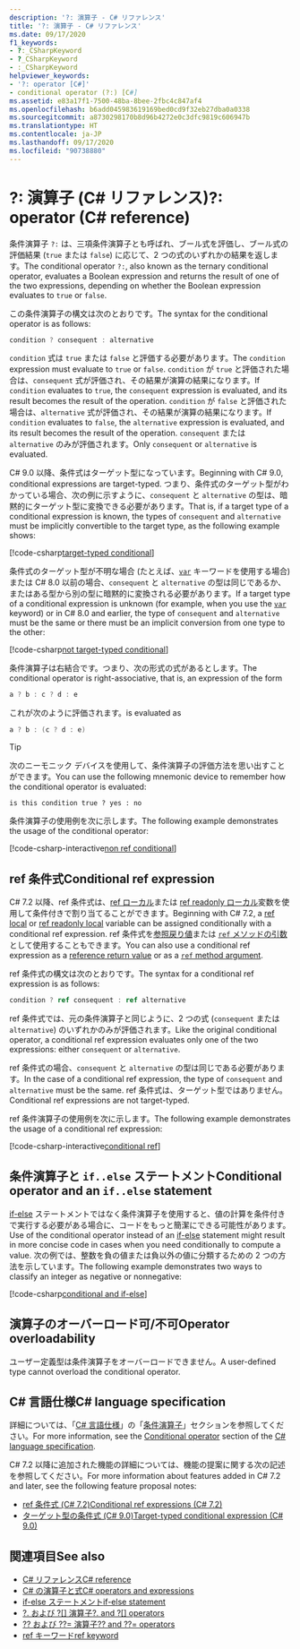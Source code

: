 ```yaml
---
description: '?: 演算子 - C# リファレンス'
title: '?: 演算子 - C# リファレンス'
ms.date: 09/17/2020
f1_keywords:
- ?:_CSharpKeyword
- ?_CSharpKeyword
- :_CSharpKeyword
helpviewer_keywords:
- '?: operator [C#]'
- conditional operator (?:) [C#]
ms.assetid: e83a17f1-7500-48ba-8bee-2fbc4c847af4
ms.openlocfilehash: b6add045983619169bed0cd9f32eb27dba0a0338
ms.sourcegitcommit: a8730298170b8d96b4272e0c3dfc9819c606947b
ms.translationtype: HT
ms.contentlocale: ja-JP
ms.lasthandoff: 09/17/2020
ms.locfileid: "90738880"
---
```

# <a name="-operator-c-reference"></a><span data-ttu-id="bd59a-103">?: 演算子 (C# リファレンス)</span><span class="sxs-lookup"><span data-stu-id="bd59a-103">?: operator (C# reference)</span></span>

<span data-ttu-id="bd59a-104">条件演算子 `?:` は、三項条件演算子とも呼ばれ、ブール式を評価し、ブール式の評価結果 (`true` または `false`) に応じて、2 つの式のいずれかの結果を返します。</span><span class="sxs-lookup"><span data-stu-id="bd59a-104">The conditional operator `?:`, also known as the ternary conditional operator, evaluates a Boolean expression and returns the result of one of the two expressions, depending on whether the Boolean expression evaluates to `true` or `false`.</span></span>

<span data-ttu-id="bd59a-105">この条件演算子の構文は次のとおりです。</span><span class="sxs-lookup"><span data-stu-id="bd59a-105">The syntax for the conditional operator is as follows:</span></span>

```csharp
condition ? consequent : alternative
```

<span data-ttu-id="bd59a-106">`condition` 式は `true` または `false` と評価する必要があります。</span><span class="sxs-lookup"><span data-stu-id="bd59a-106">The `condition` expression must evaluate to `true` or `false`.</span></span> <span data-ttu-id="bd59a-107">`condition` が `true` と評価された場合は、`consequent` 式が評価され、その結果が演算の結果になります。</span><span class="sxs-lookup"><span data-stu-id="bd59a-107">If `condition` evaluates to `true`, the `consequent` expression is evaluated, and its result becomes the result of the operation.</span></span> <span data-ttu-id="bd59a-108">`condition` が `false` と評価された場合は、`alternative` 式が評価され、その結果が演算の結果になります。</span><span class="sxs-lookup"><span data-stu-id="bd59a-108">If `condition` evaluates to `false`, the `alternative` expression is evaluated, and its result becomes the result of the operation.</span></span> <span data-ttu-id="bd59a-109">`consequent` または `alternative` のみが評価されます。</span><span class="sxs-lookup"><span data-stu-id="bd59a-109">Only `consequent` or `alternative` is evaluated.</span></span>

<span data-ttu-id="bd59a-110">C# 9.0 以降、条件式はターゲット型になっています。</span><span class="sxs-lookup"><span data-stu-id="bd59a-110">Beginning with C# 9.0, conditional expressions are target-typed.</span></span> <span data-ttu-id="bd59a-111">つまり、条件式のターゲット型がわかっている場合、次の例に示すように、`consequent` と `alternative` の型は、暗黙的にターゲット型に変換できる必要があります。</span><span class="sxs-lookup"><span data-stu-id="bd59a-111">That is, if a target type of a conditional expression is known, the types of `consequent` and `alternative` must be implicitly convertible to the target type, as the following example shows:</span></span>

[!code-csharp[target-typed conditional](snippets/shared/ConditionalOperator.cs#TargetTyped)]

<span data-ttu-id="bd59a-112">条件式のターゲット型が不明な場合 (たとえば、[`var`](../keywords/var.md) キーワードを使用する場合) または C# 8.0 以前の場合、`consequent` と `alternative` の型は同じであるか、またはある型から別の型に暗黙的に変換される必要があります。</span><span class="sxs-lookup"><span data-stu-id="bd59a-112">If a target type of a conditional expression is unknown (for example, when you use the [`var`](../keywords/var.md) keyword) or in C# 8.0 and earlier, the type of `consequent` and `alternative` must be the same or there must be an implicit conversion from one type to the other:</span></span>

[!code-csharp[not target-typed conditional](snippets/shared/ConditionalOperator.cs#NotTargetTyped)]

<span data-ttu-id="bd59a-113">条件演算子は右結合です。つまり、次の形式の式があるとします。</span><span class="sxs-lookup"><span data-stu-id="bd59a-113">The conditional operator is right-associative, that is, an expression of the form</span></span>

```csharp
a ? b : c ? d : e
```

<span data-ttu-id="bd59a-114">これが次のように評価されます。</span><span class="sxs-lookup"><span data-stu-id="bd59a-114">is evaluated as</span></span>

```csharp
a ? b : (c ? d : e)
```

> [!TIP]
> <span data-ttu-id="bd59a-115">次のニーモニック デバイスを使用して、条件演算子の評価方法を思い出すことができます。</span><span class="sxs-lookup"><span data-stu-id="bd59a-115">You can use the following mnemonic device to remember how the conditional operator is evaluated:</span></span>
>
> ```text
> is this condition true ? yes : no
> ```

<span data-ttu-id="bd59a-116">条件演算子の使用例を次に示します。</span><span class="sxs-lookup"><span data-stu-id="bd59a-116">The following example demonstrates the usage of the conditional operator:</span></span>

[!code-csharp-interactive[non ref conditional](snippets/shared/ConditionalOperator.cs#ConditionalValue)]

## <a name="conditional-ref-expression"></a><span data-ttu-id="bd59a-117">ref 条件式</span><span class="sxs-lookup"><span data-stu-id="bd59a-117">Conditional ref expression</span></span>

<span data-ttu-id="bd59a-118">C# 7.2 以降、ref 条件式は、[ref ローカル](../keywords/ref.md#ref-locals)または [ref readonly ローカル](../keywords/ref.md#ref-readonly-locals)変数を使用して条件付きで割り当てることができます。</span><span class="sxs-lookup"><span data-stu-id="bd59a-118">Beginning with C# 7.2, a [ref local](../keywords/ref.md#ref-locals) or [ref readonly local](../keywords/ref.md#ref-readonly-locals) variable can be assigned conditionally with a conditional ref expression.</span></span> <span data-ttu-id="bd59a-119">ref 条件式を[参照戻り値](../keywords/ref.md#reference-return-values)または [`ref` メソッドの引数](../keywords/ref.md#passing-an-argument-by-reference)として使用することもできます。</span><span class="sxs-lookup"><span data-stu-id="bd59a-119">You can also use a conditional ref expression as a [reference return value](../keywords/ref.md#reference-return-values) or as a [`ref` method argument](../keywords/ref.md#passing-an-argument-by-reference).</span></span>

<span data-ttu-id="bd59a-120">ref 条件式の構文は次のとおりです。</span><span class="sxs-lookup"><span data-stu-id="bd59a-120">The syntax for a conditional ref expression is as follows:</span></span>

```csharp
condition ? ref consequent : ref alternative
```

<span data-ttu-id="bd59a-121">ref 条件式では、元の条件演算子と同じように、2 つの式 (`consequent` または `alternative`) のいずれかのみが評価されます。</span><span class="sxs-lookup"><span data-stu-id="bd59a-121">Like the original conditional operator, a conditional ref expression evaluates only one of the two expressions: either `consequent` or `alternative`.</span></span>

<span data-ttu-id="bd59a-122">ref 条件式の場合、`consequent` と `alternative` の型は同じである必要があります。</span><span class="sxs-lookup"><span data-stu-id="bd59a-122">In the case of a conditional ref expression, the type of `consequent` and `alternative` must be the same.</span></span> <span data-ttu-id="bd59a-123">ref 条件式は、ターゲット型ではありません。</span><span class="sxs-lookup"><span data-stu-id="bd59a-123">Conditional ref expressions are not target-typed.</span></span>

<span data-ttu-id="bd59a-124">ref 条件演算子の使用例を次に示します。</span><span class="sxs-lookup"><span data-stu-id="bd59a-124">The following example demonstrates the usage of a conditional ref expression:</span></span>

[!code-csharp-interactive[conditional ref](snippets/shared/ConditionalOperator.cs#ConditionalRef)]

## <a name="conditional-operator-and-an-ifelse-statement"></a><span data-ttu-id="bd59a-125">条件演算子と `if..else` ステートメント</span><span class="sxs-lookup"><span data-stu-id="bd59a-125">Conditional operator and an `if..else` statement</span></span>

<span data-ttu-id="bd59a-126">[if-else](../keywords/if-else.md) ステートメントではなく条件演算子を使用すると、値の計算を条件付きで実行する必要がある場合に、コードをもっと簡潔にできる可能性があります。</span><span class="sxs-lookup"><span data-stu-id="bd59a-126">Use of the conditional operator instead of an [if-else](../keywords/if-else.md) statement might result in more concise code in cases when you need conditionally to compute a value.</span></span> <span data-ttu-id="bd59a-127">次の例では、整数を負の値または負以外の値に分類するための 2 つの方法を示しています。</span><span class="sxs-lookup"><span data-stu-id="bd59a-127">The following example demonstrates two ways to classify an integer as negative or nonnegative:</span></span>

[!code-csharp[conditional and if-else](snippets/shared/ConditionalOperator.cs#CompareWithIf)]

## <a name="operator-overloadability"></a><span data-ttu-id="bd59a-128">演算子のオーバーロード可/不可</span><span class="sxs-lookup"><span data-stu-id="bd59a-128">Operator overloadability</span></span>

<span data-ttu-id="bd59a-129">ユーザー定義型は条件演算子をオーバーロードできません。</span><span class="sxs-lookup"><span data-stu-id="bd59a-129">A user-defined type cannot overload the conditional operator.</span></span>

## <a name="c-language-specification"></a><span data-ttu-id="bd59a-130">C# 言語仕様</span><span class="sxs-lookup"><span data-stu-id="bd59a-130">C# language specification</span></span>

<span data-ttu-id="bd59a-131">詳細については、「[C# 言語仕様](~/_csharplang/spec/introduction.md)」の「[条件演算子](~/_csharplang/spec/expressions.md#conditional-operator)」セクションを参照してください。</span><span class="sxs-lookup"><span data-stu-id="bd59a-131">For more information, see the [Conditional operator](~/_csharplang/spec/expressions.md#conditional-operator) section of the [C# language specification](~/_csharplang/spec/introduction.md).</span></span>

<span data-ttu-id="bd59a-132">C# 7.2 以降に追加された機能の詳細については、機能の提案に関する次の記述を参照してください。</span><span class="sxs-lookup"><span data-stu-id="bd59a-132">For more information about features added in C# 7.2 and later, see the following feature proposal notes:</span></span>

- [<span data-ttu-id="bd59a-133">ref 条件式 (C# 7.2)</span><span class="sxs-lookup"><span data-stu-id="bd59a-133">Conditional ref expressions (C# 7.2)</span></span>](~/_csharplang/proposals/csharp-7.2/conditional-ref.md)
- [<span data-ttu-id="bd59a-134">ターゲット型の条件式 (C# 9.0)</span><span class="sxs-lookup"><span data-stu-id="bd59a-134">Target-typed conditional expression (C# 9.0)</span></span>](~/_csharplang/proposals/csharp-9.0/target-typed-conditional-expression.md)

## <a name="see-also"></a><span data-ttu-id="bd59a-135">関連項目</span><span class="sxs-lookup"><span data-stu-id="bd59a-135">See also</span></span>

- [<span data-ttu-id="bd59a-136">C# リファレンス</span><span class="sxs-lookup"><span data-stu-id="bd59a-136">C# reference</span></span>](../index.md)
- [<span data-ttu-id="bd59a-137">C# の演算子と式</span><span class="sxs-lookup"><span data-stu-id="bd59a-137">C# operators and expressions</span></span>](index.md)
- [<span data-ttu-id="bd59a-138">if-else ステートメント</span><span class="sxs-lookup"><span data-stu-id="bd59a-138">if-else statement</span></span>](../keywords/if-else.md)
- <span data-ttu-id="bd59a-139">[?. および ?[] 演算子](member-access-operators.md#null-conditional-operators--and-)</span><span class="sxs-lookup"><span data-stu-id="bd59a-139">[?. and ?[] operators](member-access-operators.md#null-conditional-operators--and-)</span></span>
- [<span data-ttu-id="bd59a-140">?? および ??= 演算子</span><span class="sxs-lookup"><span data-stu-id="bd59a-140">?? and ??= operators</span></span>](null-coalescing-operator.md)
- [<span data-ttu-id="bd59a-141">ref キーワード</span><span class="sxs-lookup"><span data-stu-id="bd59a-141">ref keyword</span></span>](../keywords/ref.md)
